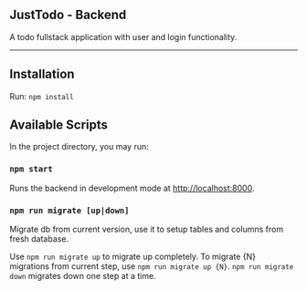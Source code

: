 ## JustTodo - Backend

A todo fullstack application with user and login functionality.

---

## Installation

Run: `npm install`

## Available Scripts

In the project directory, you may run:

### `npm start`

Runs the backend in development mode at [http://localhost:8000](http://localhost:8000).

### `npm run migrate [up|down]`

Migrate db from current version, use it to setup tables and columns from fresh database.

Use `npm run migrate up` to migrate up completely. To migrate {N} migrations from current step, use `npm run migrate up {N}`. `npm run migrate down` migrates down one step at a time.
